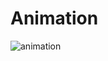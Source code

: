 # Animation


![animation](https://github.com/Maz801054/Animation/assets/134128123/e4a3d2cf-0845-4877-bac2-79807c7a8d28)
